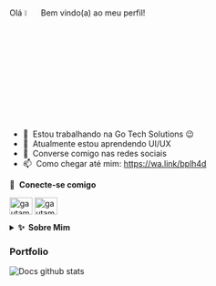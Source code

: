 ### 
Olá <a href="https://www.gotech.com.br"><img src="https://media.giphy.com/media/hvRJCLFzcasrR4ia7z/giphy.gif" width="5%"></a>
Bem vindo(a) ao meu perfil!

- 🔭 &nbsp;Estou trabalhando na Go Tech Solutions :wink:
- 🌱 &nbsp;Atualmente estou aprendendo UI/UX
- 💬 &nbsp;Converse comigo nas redes sociais
- 📫 &nbsp;Como chegar até mim: https://wa.link/bplh4d

🔗 &nbsp;**Conecte-se comigo**
<p align="left">
<a href="https://www.linkedin.com/in/marcos-demétrio-dev17/" target="blank"><img align="center" src="https://raw.githubusercontent.com/rahuldkjain/github-profile-readme-generator/master/src/images/icons/Social/linked-in-alt.svg" alt="gautamkrishnar" height="30" width="40" /></a>
<a href="https://www.instagram.com/marcos_demetrio.dev/" target="blank"><img align="center" src="https://raw.githubusercontent.com/rahuldkjain/github-profile-readme-generator/master/src/images/icons/Social/instagram.svg" alt="gautamkrishnar" height="30" width="40" /></a>

<details>
  <summary><b>✨&nbsp;&nbsp;Sobre&nbsp;Mim</b></summary>
  <br/>

Sou um desenvolvedor Front-End com mais de 3 anos de experiência no desenvolvimento de aplicativos, sistemas de gestão e websites.
</details>

### Portfolio

![Docs github stats](https://github-readme-stats.vercel.app/api?username=DocsJS&show_icons=true&theme=gruvbox&hide=stars,issues)


